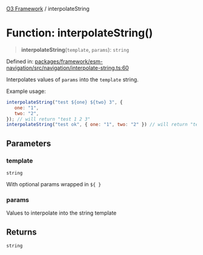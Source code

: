 [O3 Framework](../API.md) / interpolateString

# Function: interpolateString()

> **interpolateString**(`template`, `params`): `string`

Defined in: [packages/framework/esm-navigation/src/navigation/interpolate-string.ts:60](https://github.com/UjjawalPrabhat/openmrs-esm-core/blob/main/packages/framework/esm-navigation/src/navigation/interpolate-string.ts#L60)

Interpolates values of `params` into the `template` string.

Example usage:
```js
interpolateString("test ${one} ${two} 3", {
   one: "1",
   two: "2",
}); // will return "test 1 2 3"
interpolateString("test ok", { one: "1", two: "2" }) // will return "test ok"
```

## Parameters

### template

`string`

With optional params wrapped in `${ }`

### params

Values to interpolate into the string template

## Returns

`string`
